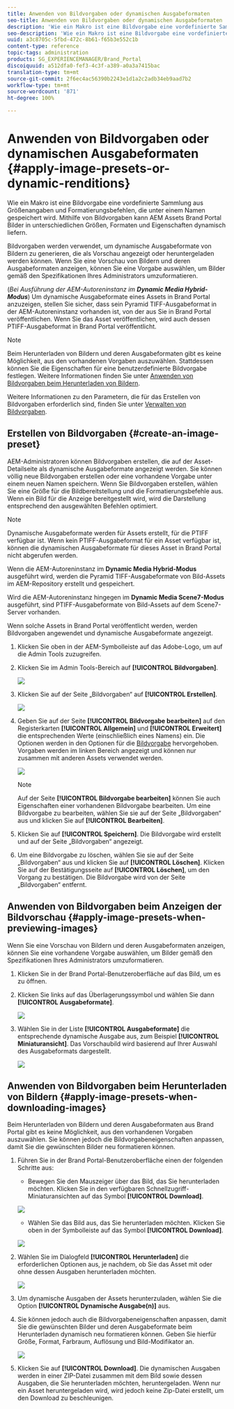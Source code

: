 ```yaml
---
title: Anwenden von Bildvorgaben oder dynamischen Ausgabeformaten
seo-title: Anwenden von Bildvorgaben oder dynamischen Ausgabeformaten
description: 'Wie ein Makro ist eine Bildvorgabe eine vordefinierte Sammlung aus Größenangaben und Formatierungsbefehlen, die unter einem Namen gespeichert wird. Mithilfe von Bildvorgaben kann AEM Assets Brand Portal Bilder in unterschiedlichen Größen, Formaten und Eigenschaften dynamisch liefern. '
seo-description: 'Wie ein Makro ist eine Bildvorgabe eine vordefinierte Sammlung aus Größenangaben und Formatierungsbefehlen, die unter einem Namen gespeichert wird. Mithilfe von Bildvorgaben kann AEM Assets Brand Portal Bilder in unterschiedlichen Größen, Formaten und Eigenschaften dynamisch liefern. '
uuid: a3c8705c-5fbd-472c-8b61-f65b3e552c1b
content-type: reference
topic-tags: administration
products: SG_EXPERIENCEMANAGER/Brand_Portal
discoiquuid: a512dfa0-fef3-4c3f-a389-a0a3a7415bac
translation-type: tm+mt
source-git-commit: 2f6ec4ac56390b2243e1d1a2c2adb34eb9aad7b2
workflow-type: tm+mt
source-wordcount: '871'
ht-degree: 100%

---
```



# Anwenden von Bildvorgaben oder dynamischen Ausgabeformaten {#apply-image-presets-or-dynamic-renditions}

Wie ein Makro ist eine Bildvorgabe eine vordefinierte Sammlung aus Größenangaben und Formatierungsbefehlen, die unter einem Namen gespeichert wird. Mithilfe von Bildvorgaben kann AEM Assets Brand Portal Bilder in unterschiedlichen Größen, Formaten und Eigenschaften dynamisch liefern.

Bildvorgaben werden verwendet, um dynamische Ausgabeformate von Bildern zu generieren, die als Vorschau angezeigt oder heruntergeladen werden können. Wenn Sie eine Vorschau von Bildern und deren Ausgabeformaten anzeigen, können Sie eine Vorgabe auswählen, um Bilder gemäß den Spezifikationen Ihres Administrators umzuformatieren.

(*Bei Ausführung der AEM-Autoreninstanz im **Dynamic Media Hybrid-Modus***) Um dynamische Ausgabeformate eines Assets in Brand Portal anzuzeigen, stellen Sie sicher, dass sein Pyramid TIFF-Ausgabeformat in der AEM-Autoreninstanz vorhanden ist, von der aus Sie in Brand Portal veröffentlichen. Wenn Sie das Asset veröffentlichen, wird auch dessen PTIFF-Ausgabeformat in Brand Portal veröffentlicht.

>[!NOTE]
>
>Beim Herunterladen von Bildern und deren Ausgabeformaten gibt es keine Möglichkeit, aus den vorhandenen Vorgaben auszuwählen. Stattdessen können Sie die Eigenschaften für eine benutzerdefinierte Bildvorgabe festlegen. Weitere Informationen finden Sie unter [Anwenden von Bildvorgaben beim Herunterladen von Bildern](../using/brand-portal-image-presets.md#main-pars-text-1403412644).


Weitere Informationen zu den Parametern, die für das Erstellen von Bildvorgaben erforderlich sind, finden Sie unter [Verwalten von Bildvorgaben](https://docs.adobe.com/docs/en/AEM/6-0/administer/integration/dynamic-media/image-presets.html).

## Erstellen von Bildvorgaben {#create-an-image-preset}

AEM-Administratoren können Bildvorgaben erstellen, die auf der Asset-Detailseite als dynamische Ausgabeformate angezeigt werden. Sie können völlig neue Bildvorgaben erstellen oder eine vorhandene Vorgabe unter einem neuen Namen speichern. Wenn Sie Bildvorgaben erstellen, wählen Sie eine Größe für die Bildbereitstellung und die Formatierungsbefehle aus. Wenn ein Bild für die Anzeige bereitgestellt wird, wird die Darstellung entsprechend den ausgewählten Befehlen optimiert.

>[!NOTE]
>
>Dynamische Ausgabeformate werden für Assets erstellt, für die PTIFF verfügbar ist. Wenn kein PTIFF-Ausgabeformat für ein Asset verfügbar ist, können die dynamischen Ausgabeformate für dieses Asset in Brand Portal nicht abgerufen werden.
>
>Wenn die AEM-Autoreninstanz im **Dynamic Media Hybrid-Modus** ausgeführt wird, werden die Pyramid TIFF-Ausgabeformate von Bild-Assets im AEM-Repository erstellt und gespeichert.
>
>Wird die AEM-Autoreninstanz hingegen im **Dynamic Media Scene7-Modus** ausgeführt, sind PTIFF-Ausgabeformate von Bild-Assets auf dem Scene7-Server vorhanden.
>
>Wenn solche Assets in Brand Portal veröffentlicht werden, werden Bildvorgaben angewendet und dynamische Ausgabeformate angezeigt.


1. Klicken Sie oben in der AEM-Symbolleiste auf das Adobe-Logo, um auf die Admin Tools zuzugreifen.

1. Klicken Sie im Admin Tools-Bereich auf **[!UICONTROL Bildvorgaben]**.

   ![](assets/admin-tools-panel-4.png)

1. Klicken Sie auf der Seite „Bildvorgaben“ auf **[!UICONTROL Erstellen]**.

   ![](assets/image_preset_homepage.png)

1. Geben Sie auf der Seite **[!UICONTROL Bildvorgabe bearbeiten]** auf den Registerkarten **[!UICONTROL Allgemein]** und **[!UICONTROL Erweitert]** die entsprechenden Werte (einschließlich eines Namens) ein. Die Optionen werden in den Optionen für die [Bildvorgabe](https://docs.adobe.com/docs/en/AEM/6-0/administer/integration/dynamic-media/image-presets.html#Image%20preset%20options) hervorgehoben. Vorgaben werden im linken Bereich angezeigt und können nur zusammen mit anderen Assets verwendet werden.

   ![](assets/image_preset_create.png)

   >[!NOTE]
   >
   >Auf der Seite **[!UICONTROL Bildvorgabe bearbeiten]** können Sie auch Eigenschaften einer vorhandenen Bildvorgabe bearbeiten. Um eine Bildvorgabe zu bearbeiten, wählen Sie sie auf der Seite „Bildvorgaben“ aus und klicken Sie auf **[!UICONTROL Bearbeiten]**.

1. Klicken Sie auf **[!UICONTROL Speichern]**. Die Bildvorgabe wird erstellt und auf der Seite „Bildvorgaben“ angezeigt.
1. Um eine Bildvorgabe zu löschen, wählen Sie sie auf der Seite „Bildvorgaben“ aus und klicken Sie auf **[!UICONTROL Löschen]**. Klicken Sie auf der Bestätigungsseite auf **[!UICONTROL Löschen]**, um den Vorgang zu bestätigen. Die Bildvorgabe wird von der Seite „Bildvorgaben“ entfernt.

## Anwenden von Bildvorgaben beim Anzeigen der Bildvorschau  {#apply-image-presets-when-previewing-images}

Wenn Sie eine Vorschau von Bildern und deren Ausgabeformaten anzeigen, können Sie eine vorhandene Vorgabe auswählen, um Bilder gemäß den Spezifikationen Ihres Administrators umzuformatieren.

1. Klicken Sie in der Brand Portal-Benutzeroberfläche auf das Bild, um es zu öffnen.
1. Klicken Sie links auf das Überlagerungssymbol und wählen Sie dann **[!UICONTROL Ausgabeformate]**.

   ![](assets/image-preset-previewrenditions.png)

1. Wählen Sie in der Liste **[!UICONTROL Ausgabeformate]** die entsprechende dynamische Ausgabe aus, zum Beispiel **[!UICONTROL Miniaturansicht]**. Das Vorschaubild wird basierend auf Ihrer Auswahl des Ausgabeformats dargestellt.

   ![](assets/image-preset-previewrenditionthumbnail.png)

## Anwenden von Bildvorgaben beim Herunterladen von Bildern {#apply-image-presets-when-downloading-images}

Beim Herunterladen von Bildern und deren Ausgabeformaten aus Brand Portal gibt es keine Möglichkeit, aus den vorhandenen Vorgaben auszuwählen. Sie können jedoch die Bildvorgabeneigenschaften anpassen, damit Sie die gewünschten Bilder neu formatieren können.

1. Führen Sie in der Brand Portal-Benutzeroberfläche einen der folgenden Schritte aus:

   * Bewegen Sie den Mauszeiger über das Bild, das Sie herunterladen möchten. Klicken Sie in den verfügbaren Schnellzugriff-Miniaturansichten auf das Symbol **[!UICONTROL Download]**.

   ![](assets/downloadsingleasset.png)

   * Wählen Sie das Bild aus, das Sie herunterladen möchten. Klicken Sie oben in der Symbolleiste auf das Symbol **[!UICONTROL Download]**.

   ![](assets/downloadassets.png)

1. Wählen Sie im Dialogfeld **[!UICONTROL Herunterladen]** die erforderlichen Optionen aus, je nachdem, ob Sie das Asset mit oder ohne dessen Ausgaben herunterladen möchten.

   ![](assets/donload-assets-dialog.png)

1. Um dynamische Ausgaben der Assets herunterzuladen, wählen Sie die Option **[!UICONTROL Dynamische Ausgabe(n)]** aus.
1. Sie können jedoch auch die Bildvorgabeneigenschaften anpassen, damit Sie die gewünschten Bilder und deren Ausgabeformate beim Herunterladen dynamisch neu formatieren können. Geben Sie hierfür Größe, Format, Farbraum, Auflösung und Bild-Modifikator an.

   ![](assets/dynamicrenditions.png)

1. Klicken Sie auf **[!UICONTROL Download]**. Die dynamischen Ausgaben werden in einer ZIP-Datei zusammen mit dem Bild sowie dessen Ausgaben, die Sie herunterladen möchten, heruntergeladen. Wenn nur ein Asset heruntergeladen wird, wird jedoch keine Zip-Datei erstellt, um den Download zu beschleunigen.

